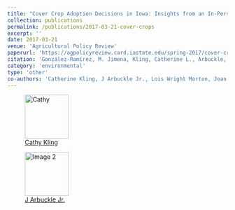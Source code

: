 ```yaml
---
title: "Cover Crop Adoption Decisions in Iowa: Insights from an In-Person Survey"
collection: publications
permalink: /publications/2017-03-21-cover-crops
excerpt: ''
date: 2017-03-21
venue: 'Agricultural Policy Review'
paperurl: 'https://agpolicyreview.card.iastate.edu/spring-2017/cover-crop-adoption-decisions-iowa-insights-person-survey'
citation: 'González-Ramírez, M. Jimena, Kling, Catherine L., Arbuckle, J, Wright Morton, Lois, McGuire, Jean, Ingels, Chad, & Benning, Jamie. (2017). &quot;Cover Crop Adoption Decisions in Iowa: Insights from an In-Person Survey.&quot; <i>Agricultural Policy Review</i>. 4(1).'
category: 'environmental'
type: 'other'
co-authors: 'Catherine Kling, J Arbuckle Jr., Lois Wright Morton, Jean McGuire, Chad Ingels, and Jamie Benning'
---
```


<!-- Google tag (gtag.js) -->
<script async src="https://www.googletagmanager.com/gtag/js?id=G-Q95WSVMDNZ"></script>
<script>
  window.dataLayer = window.dataLayer || [];
  function gtag(){dataLayer.push(arguments);}
  gtag('js', new Date());

  gtag('config', 'G-Q95WSVMDNZ');
</script>

<body>
<div class="image-container">
        <figure>
            <img src="/images/co-authors/Cathy_kling.png" alt="Cathy" width="100" height="auto">
            <figcaption><a href="https://economics.cornell.edu/catherine-kling" target="_blank">Cathy Kling</a></figcaption>
        </figure>
        <figure>
            <img src="/images/co-authors/j_arbuckle.png" alt="Image 2" width="100" height="auto">
            <figcaption><a href="https://faculty.sites.iastate.edu/arbuckle/" target="_blank">J Arbuckle Jr.</a></figcaption>
        </figure>
        <!-- Add more images as needed -->
    </div>
</body>



